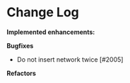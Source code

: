 # Change Log

**Implemented enhancements:**

**Bugfixes**

- Do not insert network twice [\#2005]

**Refactors**
